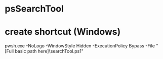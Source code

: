 # psSearchTool


# create shortcut (Windows)
pwsh.exe -NoLogo -WindowStyle Hidden -ExecutionPolicy Bypass -File "[Full basic path here]\searchTool.ps1"
